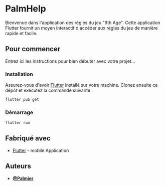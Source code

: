 # PalmHelp

Bienvenue dans l'application des règles du jeu "9th Age". Cette application Flutter fournit un moyen interactif d'accéder aux règles du jeu de manière rapide et facile.

## Pour commencer

Entrez ici les instructions pour bien débuter avec votre projet...

### Installation

Assurez-vous d'avoir [Flutter](https://flutter.dev/docs/get-started/install) installé sur votre machine. Clonez ensuite ce dépôt et exécutez la commande suivante :

```bash
flutter pub get
```

### Démarrage

```bash
flutter run
```

## Fabriqué avec

* [Flutter](https://flutter.dev/) - mobile Application


## Auteurs

* **[@Palmier](https://github.com/Palmier-code)**

